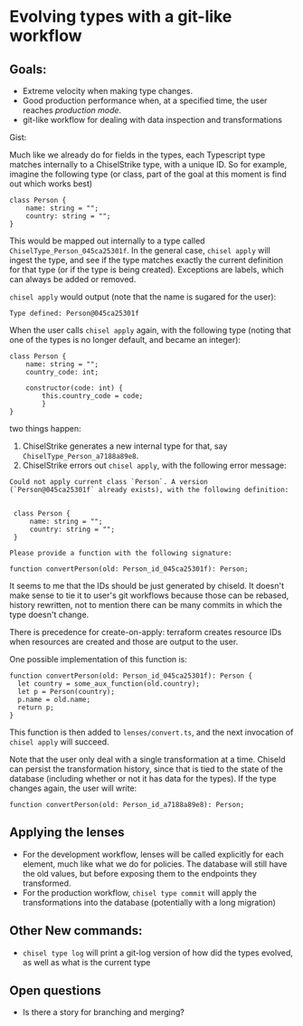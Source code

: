 # Evolving types with a git-like workflow

## Goals:

* Extreme velocity when making type changes.
* Good production performance when, at a specified time, the user reaches _production mode_.
* git-like workflow for dealing with data inspection and transformations

Gist:

Much like we already do for fields in the types, each Typescript type matches internally to
a ChiselStrike type, with a unique ID. So for example, imagine the following type (or class,
part of the goal at this moment is find out which works best)

```
class Person {
    name: string = "";
    country: string = "";
}
```

This would be mapped out internally to a type called `ChiselType_Person_045ca25301f`. In the general
case, `chisel apply` will ingest the type, and see if the type matches exactly the current definition
for that type (or if the type is being created). Exceptions are labels, which can always be added or
removed.

`chisel apply` would output (note that the name is sugared for the user):

```
Type defined: Person@045ca25301f
```

When the user calls `chisel apply` again, with the following type (noting that one of the types is no longer default,
and became an integer):

```
class Person {
	name: string = "";
	country_code: int;

	constructor(code: int) {
		this.country_code = code;
        }
}
```

two things happen:

1. ChiselStrike generates a new internal type for that, say `ChiselType_Person_a7188a89e8`. 
2. ChiselStrike errors out `chisel apply`, with the following error message:

```
Could not apply current class `Person`. A version (`Person@045ca25301f` already exists), with the following definition:


 class Person {
     name: string = "";
     country: string = "";
 }

Please provide a function with the following signature:

function convertPerson(old: Person_id_045ca25301f): Person;

```

It seems to me that the IDs should be just generated by chiseld. It doesn't make sense to tie it to
user's git workflows because those can be rebased, history rewritten, not to mention there can be many commits
in which the type doesn't change.

There is precedence for create-on-apply: terraform creates resource IDs when resources are created and those are
output to the user.

One possible implementation of this function is:

```
function convertPerson(old: Person_id_045ca25301f): Person {
  let country = some_aux_function(old.country);
  let p = Person(country);
  p.name = old.name;
  return p;
}
```

This function is then added to `lenses/convert.ts`, and the next invocation of `chisel apply` will succeed.

Note that the user only deal with a single transformation at a time. Chiseld can persist the transformation history,
since that is tied to the state of the database (including whether or not it has data for the types). If the type
changes again, the user will write:

```
function convertPerson(old: Person_id_a7188a89e8): Person;
```

## Applying the lenses

* For the development workflow, lenses will be called explicitly for each element, much like what we do for
  policies. The database will still have the old values, but before exposing them to the endpoints they transformed.
* For the production workflow, `chisel type commit` will apply the transformations into the database (potentially with a
  long migration)

## Other New commands:

*  `chisel type log` will print a git-log version of how did the types evolved, as well as what is the current type

## Open questions

* Is there a story for branching and merging? 
